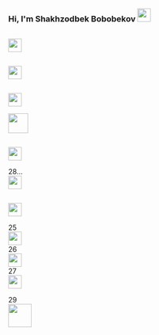 ### Hi, I'm Shakhzodbek Bobobekov <img src="https://media.giphy.com/media/hvRJCLFzcasrR4ia7z/giphy.gif" width="27px" >
<code> <img src="https://www.freepnglogos.com/uploads/html5-logo-png/html5-logo-html-logo-10.png" width="27px" > </code>

<code> <img src="https://www.yolearnonline.com/img/css.png" width="27px" > </code>


<code> <img src="https://sass-lang.com/assets/img/styleguide/white-e44bed0d.png" width="27px" border-radius="100px"  > </code>
<code> <img src="https://hminteractive.io/wp-content/uploads/2016/02/Boostrap-Logo.png" width="40px" > </code>



<code> <img src="https://www.blockknowledge.co/wp-content/uploads/2021/05/Js.png" width="27px" > </code>

28...<code> <img src="https://brandslogos.com/wp-content/uploads/thumbs/redux-logo-vector.svg" width="27px" > </code>

<code> <img src="https://bradysnuggs.net/img/Redux.png" width="27px" > </code>

25<code> <img src="https://iconape.com/wp-content/files/gm/82643/svg/next-js.svg" width="27px" > </code>
26<code> <img src="https://miro.medium.com/max/1000/1*KDMx1YspSrBcFJG-NDZgDg.png" width="27px" > </code>
27<code> <img src="https://www.rlogical.com/wp-content/uploads/2021/08/Rlogical-Blog-Images-thumbnail.png" width="27px" > </code>

29<code> <img src="https://www.creative-tim.com/assets/frameworks/icon-nextjs-552cecd0240ba0ae7b5fbf899c1ee10cd66f8c38ea6fe77233fd37ad1cff0dca.png" width="47px" > 


